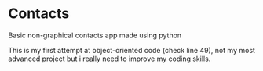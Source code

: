 # Contacts
Basic non-graphical contacts app made using python

This is my first attempt at object-oriented code (check line 49), not my most advanced project but i really need to improve my coding skills.
